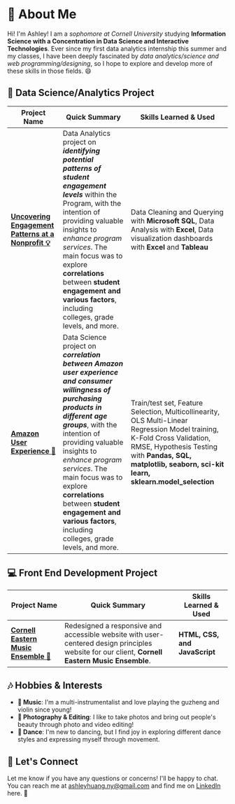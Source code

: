 # 👋 About Me 

Hi! I'm Ashley! I am a *sophomore at Cornell University* studying **Information Science with a Concentration in Data Science and Interactive Technologies**. Ever since my first data analytics internship this summer and my classes, I have been deeply fascinated by *data analytics/science and web programming/designing*, so I hope to explore and develop more of these skills in those fields. 😄

## 🚀 Data Science/Analytics Project

| Project Name  | Quick Summary| Skills Learned & Used|
|----|----|---|
| **[Uncovering Engagement Patterns at a Nonprofit 💡](https://github.com/ashleyh859/internship_project/blob/main/README.md)** | Data Analytics project on ***identifying potential patterns of student engagement levels*** within the Program, with the intention of providing valuable insights to *enhance program services*. The main focus was to explore **correlations** between **student engagement and various factors**, including colleges, grade levels, and more.| Data Cleaning and Querying with **Microsoft SQL**, Data Analysis with **Excel**, Data visualization dashboards with **Excel** and **Tableau**|
| **[Amazon User Experience 🚀](https://github.com/ashleyh859/amazonuserexperience/blob/main/README.md)** | Data Science project on ***correlation between Amazon user experience and consumer willingness of purchasing products in different age groups***, with the intention of providing valuable insights to *enhance program services*. The main focus was to explore **correlations** between **student engagement and various factors**, including colleges, grade levels, and more.| Train/test set, Feature Selection, Multicollinearity, OLS Multi-Linear Regression Model training, K-Fold Cross Validation, RMSE, Hypothesis Testing with **Pandas, SQL, matplotlib, seaborn, sci-kit learn, sklearn.model_selection**

## 💻  Front End Development Project

| Project Name  | Quick Summary| Skills Learned & Used|
|----|----|---|
| **[Cornell Eastern Music Ensemble 🎼](https://github.com/ashleyh859/cemewebsite/blob/main/README.md)** | Redesigned a responsive and accessible website with user-centered design principles website for our client, **Cornell Eastern Music Ensemble**.|**HTML, CSS, and JavaScript**|

## 🎶 Hobbies & Interests
- **🎵 Music**: I'm a multi-instrumentalist and love playing the guzheng and violin since young!
- **📸 Photography & Editing**: I like to take photos and bring out people's beauty through photo and video editing!
- **💃 Dance**: I'm new to dancing, but I find joy in exploring different dance styles and expressing myself through movement.

## 📧 Let's Connect

Let me know if you have any questions or concerns! I'll be happy to chat. You can reach me at ashleyhuang.ny@gmail.com and find me on [LinkedIn](http://www.linkedin.com/in/ashleyhuang-ny) here. 🤝
